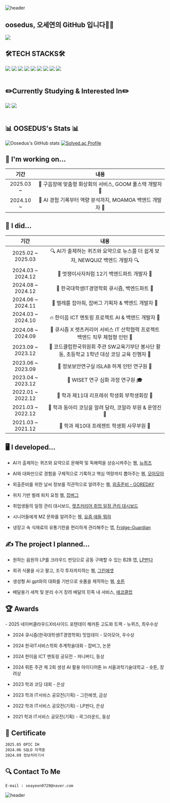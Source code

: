 ![header](https://capsule-render.vercel.app/api?type=waving&color=gradient&height=200&section=header&text=😃Welcome%20oosedus%20github😃&fontSize=50&animation=twinkling)

## oosedus, 오세연의 GitHub 입니다🙋‍♀️

<a href="https://github.com/devxb/gitanimals">
  <img src="https://render.gitanimals.org/farms/oosedus"/>
</a>


<div align=left><h2>🛠️TECH STACKS🛠️</h2></div>
<div align=left> 
  <img src="https://img.shields.io/badge/java-007396?style=for-the-badge&logo=openJDK&logoColor=white"> 
  <img src="https://img.shields.io/badge/python-3776AB?style=for-the-badge&logo=python&logoColor=white"> 
  <img src="https://img.shields.io/badge/Kotlin-7F52FF?style=for-the-badge&logo=kotlin&logoColor=white"/>
  <img src="https://img.shields.io/badge/mysql-4479A1?style=for-the-badge&logo=mysql&logoColor=white"> 
  <img src="https://img.shields.io/badge/firebase-FFCA28?style=for-the-badge&logo=firebase&logoColor=white">
  <img src ="https://img.shields.io/badge/aws-232F3E?style=for-the-badge&logo=amazonaws&logoColor=white" />
  <img src ="https://img.shields.io/badge/aws ec2-FF9900?style=for-the-badge&logo=amazonec2&logoColor=white" />
  <img src ="https://img.shields.io/badge/aws rds-527FFF?style=for-the-badge&logo=amazonrds&logoColor=white" />
  <img src="https://img.shields.io/badge/github-181717?style=for-the-badge&logo=github&logoColor=white">
  <br>
</div>
<br>
<div align=left><h2>✏️Currently Studying & Interested In✏️</h2></div>
<div align=left>
  <img src="https://img.shields.io/badge/Spring-6DB33F?style=for-the-badge&logo=spring&logoColor=white">
  <img src="https://img.shields.io/badge/Spring%20Boot-6DB33F?style=for-the-badge&logo=springboot&logoColor=white">
  <br>
  <br>
  <h2>📊 OOSEDUS's Stats 📊</h2>
</div>

![Oosedus's GitHub stats](https://github-readme-stats.vercel.app/api?username=oosedus&show_icons=true&theme=transparent) [![Solved.ac Profile](http://mazassumnida.wtf/api/v2/generate_badge?boj=seayeon0729)](https://solved.ac/seayeon0729/)

<h2>🧰 I'm working on...</h2>

| 기간 | 내용 |
|:--:|:--:|
| 2025.03 ~ | 👄 구음장애 맞춤형 화상회의 서비스, GOOM 풀스택 개발자 👄 |
| 2024.10 ~ | 📝 AI 경험 기록부터 역량 분석까지, MOAMOA 백엔드 개발자 📝 |

<h2>🙌 I did...</h2>

| 기간 | 내용 |
|:--:|:--:|
| 2025.02 ~ 2025.03 | 🔍 AI가 출제하는 퀴즈와 요약으로 뉴스를 더 쉽게 보자, NEWQUIZ 백엔드 개발자 🔍 |
| 2024.03 ~ 2024.12| 🦁 멋쟁이사자처럼 12기 백엔드파트 개발자 🦁 |
| 2024.08 ~ 2024.12 | 💙 한국대학생IT경영학회 큐시즘, 백엔드파트 💙 |
| 2024.06 ~ 2024.11 | 🦋 벌레를 잡아줘, 잡버그 기획자 & 백엔드 개발자 🦋 |
| 2024.03 ~ 2024.10 | 🔥 한이음 ICT 멘토링 프로젝트 AI & 백엔드 개발자 🚀 |
| 2024.08 ~ 2024.09 | 🎀 큐시즘 X 렛츠커리어 서비스 IT 산학협력 프로젝트 백엔드 직무 체험형 인턴 🎀 |
| 2023.09 ~ 2023.12 | 🏫 코드클럽한국위원회 주관 SW교육기부단 봉사단 활동, 초등학교 1학년 대상 코딩 교육 진행자 🏫 |
| 2023.06 ~ 2023.09 | 🌟 정보보안연구실 ISLAB 하계 인턴 연구원 🌟 |
| 2023.04 ~ 2023.12 | 👩 WISET 연구 심화 과정 연구원 🎓 |
| 2022.01 ~ 2022.12 | 🌱 학과 제11대 리프레쉬 학생회 부학생회장 🌱 |
| 2021.03 ~ 2022.12 | 🐨 학과 동아리 코딩을 알려 달라, 코알라 부원 & 운영진 🐨 |
| 2021.03 ~ 2021.12 | 🎁 학과 제10대 프레젠트 학생회 사무부원 🎁 |

<h2>🖥️ I developed...</h2>

- AI가 출제하는 퀴즈와 요약으로 문해력 및 독해력을 상승시켜주는 웹, [뉴퀴즈](https://github.com/POTENDAY-NEWQUIZ/NEWQUIZ-BE)

- AI와 대화만으로 경험을 구체적으로 기록하고 핵심 역량까지 뽑아주는 웹, [모아모아](https://github.com/KUSITMS-MOAMOA/MOAMOA_BE_V2)

- 외출준비를 위한 날씨 정보를 직관적으로 알려주는 웹, [외출준비 - GOREDAY](https://github.com/oosedus/GOREADY_BE)

- 위치 기반 벌레 퇴치 요청 웹, [잡버그](https://github.com/oosedus/JOBBUG-BE)

- 취업생들의 일정 관리 대시보드, [렛츠커리어 취업 일정 관리 대시보드](https://github.com/oosedus/LetsCareerA-BE)

- 시니어들에게 MZ 문화를 알려주는 웹, [요즘 애들 뭐햐](https://github.com/oosedus/mzconnect-back-end)

- 냉장고 속 식재료의 유통기한을 편리하게 관리해주는 앱, [Fridge-Guardian](https://bony-nose-601.notion.site/Fridge-Guardian-ffb8362c0a55461eba733fca91f595c6?pvs=4)

<h2>✍️ The project I planned...</h2>

- 원하는 음원의 LP를 크라우드 펀딩으로 공동 구매할 수 있는 B2B 앱, [LP판다](https://bony-nose-601.notion.site/LP-2b461e4d43d4492ab001751f348a9f97?pvs=4)
  
- 희귀 식물을 사고 팔고, 조각 투자까지하는 웹, [그린에셋](http://bony-nose-601.notion.site)
  
- 생성형 AI gpt와의 대화를 기반으로 숏폼을 제작하는 웹, [숏튼](https://bony-nose-601.notion.site/604ee08fc864491daa0cd141d9df5379?pvs=4)

- 배달용기 세척 및 분리 수거 장려 배달의 민족 내 서비스, [에코클럽](https://puzzling-guan-60d.notion.site/1328b05fa9198028bd2ed457e2bf83c5)

<h2>🏆 Awards</h2>
- 2025 네이버클라우드X비사이드 포텐데이 해커톤 고도화 트랙 - 뉴퀴즈, 최우수상

- 2024 큐시즘(한국대학생IT경영학회) 밋업데이 - 모아모아, 우수상

- 2024 한국IT서비스학회 추계학술대회 - 잡버그, 논문

- 2024 한이음 ICT 멘토링 공모전 - 져니버디, 동상

- 2024 뤼튼 주관 제 2회 생성 AI 활용 아이디어톤 in 서울과학기술대학교 - 숏튼, 장려상

- 2023 학과 코딩 대회 - 은상

- 2023 학과 IT서비스 공모전(기획) - 그린에셋, 금상

- 2022 학과 IT서비스 공모전(기획) - LP판다, 은상

- 2021 학과 IT서비스 공모전(기획) - 곽그라운드, 동상

<h2>🪪 Certificate</h2>

```
2025.05 OPIC IH
2024.06 SQLD 자격증
2024.09 정보처리기사
```

<h2>🔍 Contact To Me</h2>

```
E-mail : seayeon0729@naver.com
```

<!--![](./profile-3d-contrib/profile-gitblock.svg)-->

<!--![Oosedus's GitHub stats](https://github-readme-stats.vercel.app/api?username=oosedus&count_private=true)-->

![header](https://capsule-render.vercel.app/api?type=waving&color=gradient&height=200&section=footer)
